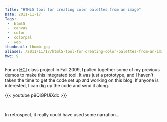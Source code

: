 ```yaml
---
Title: "HTML5 tool for creating color palettes from an image"
Date: 2011-11-17
Tags:
 -  html5
 -  canvas
 -  color
 -  colorpal
 -  web
thumbnail: thumb.jpg
aliases: /2011/11/17/html5-tool-for-creating-color-palettes-from-an-image/
Mwc: 9
---
```


For an [HCI](http://en.wikipedia.org/wiki/Human%E2%80%93computer_interaction) class project in Fall 2009, I pulled together some of my previous demos to make this integrated tool. It was just a prototype, and I haven't taken the time to get the code set up and working on this blog. If anyone is interested, I can dig up the code and send it along.

{{< youtube p9QiGPUiXdc >}}

<br>

In retrospect, it really could have used some narration...
